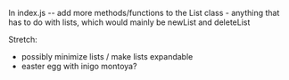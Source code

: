 In index.js -- add more methods/functions to the List class - anything that has to do with lists, which would mainly be newList and deleteList

Stretch:
- possibly minimize lists / make lists expandable
- easter egg with inigo montoya?